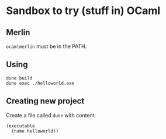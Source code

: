 # Sandbox to try (stuff in) OCaml

## Merlin

`ocamlmerlin` must be in the PATH.

## Using

```
dune build
dune exec ./helloworld.exe
```

## Creating new project

Create a file called `dune` with content:

```
(executable
  (name helloworld))
```

